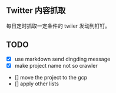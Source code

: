 ## Twitter 内容抓取

每日定时抓取一定条件的 twiier 发动到钉钉。

## TODO

* [x] use markdown send dingding message
* [x] make project name not so crawler
* [] move the project to the gcp
* [] apply other lists
